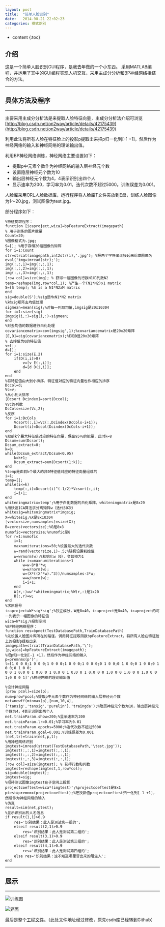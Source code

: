 ```yaml
---
layout: post
title:  "简单人脸识别"
date:   2014-08-21 22:02:23
categories: 模式识别
---
```


* content
{:toc}

## 介绍
这是一个简单人脸识别GUI程序，是我去年做的一个小东西。
采用MATLAB编程，并运用了其中的GUI编程实现人机交互，采用主成分分析和BP神经网络相结合的方法。

---

## 具体方法及程序

---

主要采用主成分分析法是来提取人脸特征向量，主成分分析法介绍可浏览[http://blog.csdn.net/on2way/article/details/42175439](http://blog.csdn.net/on2way/article/details/42175439)

利用此法将所有人脸在特征脸上的投影p提取出来把p归一化到[-1 +1]，然后作为神经网络的输入和神经网络的理论输出值。

利用BP神经网络训练，神经网络主要设置如下：

- 提取p中元素个数作为神经网络的输入层神经元个数
- 设置隐层神经元个数为10
- 输出层神经元个数为4，4表示识别出四个人
- 显示速率为200，学习率为0.01，迭代次数不超过5000，训练误差为0.001。

人脸库采用ORL人脸数据库，运行程序将人脸库T文件夹放到E盘，训练人脸图像为1～20.jpg，测试图像为test.jpg。

部分程序如下：

    %特征提取程序：
    function [icaproject,wica]=bpFeatureExtract(imagepath)
    % 用于训练的图片数量
    Count=20;
    %图像格式为.jpg;
    S=[]; %用于存储20幅图像的矩阵
    for i=1:Count
    str=strcat(imagepath,int2str(i),'.jpg'); %把两个字符串连接起来组成图像名
    eval('img=imread(str);');
    img(:,:,1)=img(:,:,1);
    img(:,:,2)=img(:,:,1);
    img(:,:,3)=img(:,:,1);
    [row col]=size(img); % 获得一幅图像的行数N1和列数N2
    temp=reshape(img,row*col,1); %产生一个(N1*N2)x1 matrix
    S=[S temp]; %S is a N1*N2xM matrix
    end
    sig=double(S');%sig是MxN1*N2 matrix
    %对sig矩阵去均值处理
    sigmean=mean(sig);%对每一列取均值,imgsig是20x10304
    for i=1:size(sig)
    imgsig(i,:)=sig(i,:)-sigmean;
    end
    %对去均值的数据进行白化处理
    covariancematrix=cov(imgsig',1);%covariancematrix是20x20矩阵
    [E,D]=eig(covariancematrix);%E和D是20x20矩阵
    % 去掉值为0的特征值
    v=[];
    d=[];
    for i=1:size(E,2)
    	if(D(i,i)>0)
    		v=[v E(:,i)];
    		d=[d D(i,i)];
    	end
    end
    %将特征值由大到小排序，特征值对应的特征向量也作相应的排序
    Dccol=d;
    Vc=v;
    %从小到大排序
    [Dcsort Dcindex]=sort(Dccol);
    %Vc的列数
    DcCols=size(Vc,2);
    %反序
    for i=1:DcCols
     	Vcsort(:,i)=Vc(:,Dcindex(DcCols-i+1));
     	Dcsort(i)=Dccol(Dcindex(DcCols-i+1));
    end
    %取前k个最大特征值对应的特征向量，保留95％的能量，此时k=8
    Dcsum=sum(Dcsort);
    Dcsum_extract=0;
    k=0;
    while(Dcsum_extract/Dcsum<0.95)
     	k=k+1;
     	Dcsum_extract=sum(Dcsort(1:k));
    end
    %temp是由前k个最大的非0特征值对应的特征向量组成的
    i=1;
    temp=[];
    while(i<=k)
     	temp(:,i)=Dcsort(i)^(-1/2)*Vcsort(:,i);
     	i=i+1;
    end
    whiteningmatrix=temp';%用于白化数据的白化矩阵，whiteningmatrix是8x20
    %用快速ICA算法求分离矩阵w（迭代50次）
    whitesig=whiteningmatrix*imgsig;
    X=whitesig;%X是8x10304
    [vectorsize,numsamples]=size(X);
    B=zeros(vectorsize);%B是8x8
    numofic=vectorsize;%numofic是8
    for r=1:numofic
    	i=1;
     	maxnumiterations=50;%设置最大的迭代次数
    	w=rand(vectorsize,1)-.5;%随机设置初始值
    	w=w/norm(w);%初始化w（0），令其模为1
    	while i<=maxnumiterations+1
    		w=w-B*B'*w;
    		w=w/norm(w);
    		w=(X*((X'*w).^3))/numsamples-3*w;
    		w=w/norm(w);
    		i=i+1;
    	end
    	W(r,:)=w'*whiteningmatrix;%W(r,:)是1x20
    	B(:,r)=w;
    end
    %求原信号
    icaproject=W*sig*sig';%独立成分，W是8x40，icaproject是8x40，icaproject的每一列表示一幅图像的特征值
    wica=W*sig;%投影空间
    %BP神经网络程序：
    function res=bpnet(TestDatabasePath,TrainDatabasePath)
    %先设置人脸图片库所在的路径，调用特征提取函数bpFeatureExtract，将所有人脸在特征脸上的投影p提取出来
    imagepath=strcat(TrainDatabasePath,'\');
    [p,wica]=bpFeatureExtract(imagepath);
    %把p归一化到[-1 +1]，然后作为神经网络的输入
    p=premnmx(p')';
    t=[1 0 0 0;1 0 0 0;1 0 0 0;1 0 0 0;1 0 0 0;0 1 0 0;0 1 0 0;0 1 0 0;0 1 0 0;0 1 0 0;
    0 0 1 0;0 0 1 0;0 0 1 0;0 0 1 0;0 0 1 0;0 0 0 1;0 0 0 1;0 0 0 1;0 0 0 1;0 0 0 1]';%神经网络的理论输出值
    
    %设计神经网路
    [prow pcol]=size(p);
    num=prow*pcol;%提取p中元素个数作为神经网络的输入层神经元个数
    net=newff(minmax(p),[num,10,4],{'tansig','tansig','purelin'},'traingda');%隐层神经元个数为10，输出层神经元个数为4，4表示识别出两个人
    net.trainParam.show=200;%显示速率为200
    net.trainParam.lr=0.01;%学习率为0.01
    net.trainParam.epochs=5000;%迭代次数不超过5000
    net.trainParam.goal=0.001;%训练误差为0.001
    [net,tr]=train(net,p,t);
    %用神经网络识别
    imgtest=imread(strcat(TestDatabasePath,'\test.jpg'));
    imgtest(:,:,1)=imgtest(:,:,1);
    imgtest(:,:,2)=imgtest(:,:,1);
    imgtest(:,:,3)=imgtest(:,:,1);
    [row col]=size(imgtest); % 获得行数和列数
    imgtest=reshape(imgtest,1,row*col);
    sig=double(imgtest);
    imgtest=sig;
    %把待测试图像imgtest在子空间上投影
    projectcoeftest=wica*(imgtest)';%projectcoeftest是8x1
    ptest=premnmx(projectcoeftest);%把投影值projectcoeftest归一化到[-1 +1]，然后作为神经网络的输入
    %仿真
    result=sim(net,ptest);
    %显示识别出的人名信息
    if result(1,1)>0.9
    	res='识别结果：此人是测试第一组的';
      	elseif result(2,1)>0.9
    		res='识别结果：此人是测试第二组的';
    	elseif result(3,1)>0.9
    		res='识别结果：此人是测试第三组的';
    	elseif result(4,1)>0.9
    		res='识别结果：此人是测试第四组的';
    	else res='识别结果：这不知道哪里冒出来的陌生人';
    end

---

## 展示

---

![训练图](http://7xk2i5.com1.z0.glb.clouddn.com/NeuralNetworkTraining.png)

![界面](http://7xk2i5.com1.z0.glb.clouddn.com/GUI.png)  

最后是整个[工程文件](https://github.com/newpunch/SimpleFaceDetect)。（此处文件地址经过修改，原先csdn库已经转到Github）
